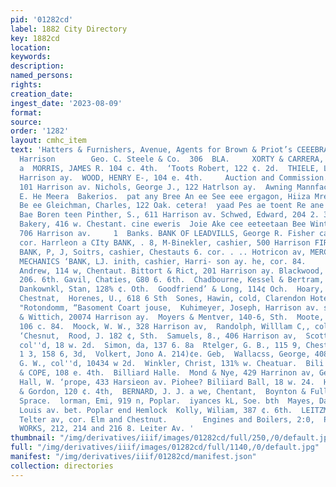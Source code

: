 ```yaml
---
pid: '01282cd'
label: 1882 City Directory
key: 1882cd
location: 
keywords: 
description: 
named_persons: 
rights: 
creation_date: 
ingest_date: '2023-08-09'
format: 
source: 
order: '1282'
layout: cmhc_item
text: 'Hatters & Furnishers, Avenue, Agents for Brown & Priot’s CEEEBRATED SIIRTS  404
  Harrison        Geo. C. Steele & Co.  306  BLA.     XORTY & CARRERA, rear 218 Harrison
  a  MORRIS, JAMES R. 104 c. 4th.  ‘Toots Robert, 122 ¢. 2d.  THIELE, LOUIS W,, 107s.
  Harrison ay.  WOOD, HENRY E-, 104 e. 4th.     Auction and Commission.  Fornia, M.,
  101 Harrison av. Nichols, George J., 122 Hatrlson ay.  Awning Mannfacturers. LANDELL,
  E. He Meera  Bakerios.  pat any Bree An ee See eee ergagon, Hiiza Mre,, 917 1. Hemlock.
  Be ee Gleichman, Charles, 122 Oak. cetera!  yaad Pes ae toent Re ane ce anata Beare:
  Bae Boren teen Pinther, S., 611 Harrison av. Schwed, Edward, 204 2. 34. St. Loufe
  Bakery, 416 w. Chestant. cine eweris  Joie Ake cee eeteetaan Bee Winter & Pfeiffer,
  706 Harrison av.     1  Banks. BANK OF LEADVILLS, George R. Fisher cashier, Cheatnut,     ew.
  cor. Harrleon a CIty BANK, . 8, M-Binekler, cashier, 500 Harrison FIRST NATIONAL
  BANK, P, J, Soitrs, cashier, Chestauts 6. cor. . .. Hotricon av, MERCHANTS, AND
  MECHANICS ‘BANK, LJ. inith, cashier, Harri- son ay. he, cor. 84.           Barber:     Apguating,
  Andrew, 114 w, Chentaut. Bittort & Rict, 201 Harrison ay. Blackwood, Thomas, col''d,
  206. 6th. Gavil, Chaties, G80 6. 6th.  Chadbourne, Kessel & Bertram, 102 w. 84.
  Dankownkl, Stan, 128% ¢. Oth.  Goodfriend’ & Long, 114¢ Och.  Hoary, Josepti, 110.8.
  Chestnat,  Horenes, U., 618 6 Sth  Sones, Hawin, cold, Clarendon Hotel. King’ &
  "Rotondomm, “Basoment Coart jouse,  Kuhimeyer, Joseph, Harrison av. so, cor,  Larkin
  & Wittich, 20074 Harrison ay.  Moyers & Mentver, 140-6, Sth.  Moote, George, col''d,
  106 c. 84.  Moock, W. W., 328 Harrison av,  Randolph, Willlam C,, col’d, 18¢14 w.
  ‘Chesnut,  Rood, J. 182 ¢, Sth.  Samuels, 8., 406 Harrison av,  Scott, Semilel,
  col''d, 18 w. 2d.  Simon, da, 137 6. 8a  Rtelger, G. B., 115 9, Chestnut,  Townnénd,
  1 3, 158 6, 3d,  Volkert, Jono A. 214)¢e. Geb,  Wallacss, George, 408 wy, Chestout.  White,
  G. W., col''d, 10434 w 2d.  Winkler, Christ, 131% w. Cheatuar.  Bili Posters.  WHYTE
  & COPE, 108 e. 4th.  Billiard Halle.  Mond & Nye, 429 Harrinon av, Geeidenial Billiard
  Hall, W. ‘prope, 433 Harsieon av. Piohee? Biliiard Ball, 18 w. 24.  Holliday,  Blackemitha.  Becker
  & Gordon, 120 ¢. 4th,  BERNARD, J. J. a we, Chentant,  Boynton & Fuller, 100 2,
  Sprace.  lorman, Emi, 919 n, Poplar.  iyances kL, Soe. bth  Mayes, Daniel F., St,
  Louis av. bet. Poplar end Hemlock  Kolly, Wiliam, 387 ¢. 6th.  LEITZMANN, CHARLES,
  Telter av, cor. Elm and Chestnut.        Engines and Boilers, 2:0,  PACIFIC IRON
  WORKS, 212, 214 and 216 8. Leiter Av. '
thumbnail: "/img/derivatives/iiif/images/01282cd/full/250,/0/default.jpg"
full: "/img/derivatives/iiif/images/01282cd/full/1140,/0/default.jpg"
manifest: "/img/derivatives/iiif/01282cd/manifest.json"
collection: directories
---
```

